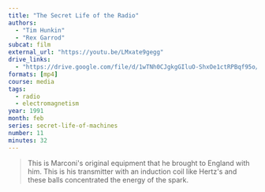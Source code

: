 ```yaml
---
title: "The Secret Life of the Radio"
authors:
  - "Tim Hunkin"
  - "Rex Garrod"
subcat: film
external_url: "https://youtu.be/LMxate9gegg"
drive_links:
  - "https://drive.google.com/file/d/1wTNh0CJgkgGIluO-ShxOe1ctRPBqf95o/view?usp=drivesdk"
formats: [mp4]
course: media
tags:
  - radio
  - electromagnetism
year: 1991
month: feb
series: secret-life-of-machines
number: 11
minutes: 32
---
```


> This is Marconi's original equipment that he brought to England with him.
This is his transmitter with an induction coil like Hertz's and these balls concentrated the energy of the spark.
